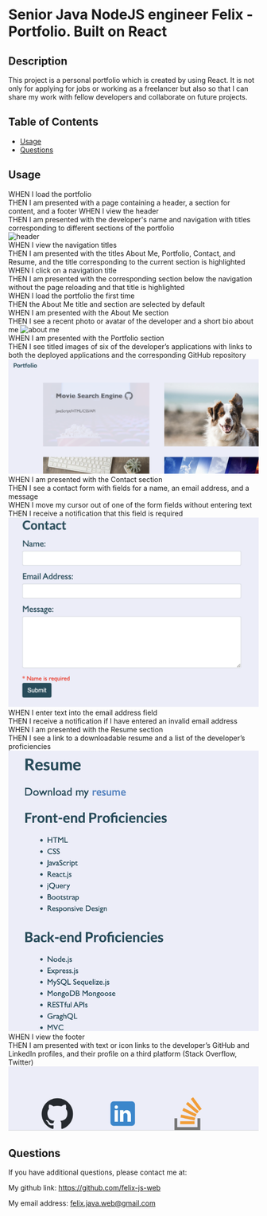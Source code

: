 # Senior Java NodeJS engineer Felix - Portfolio. Built on React
  
## Description

This project is a personal portfolio which is created by using React. It is not only for applying for jobs or working as a freelancer but also so that I can share my work with fellow developers and collaborate on future projects.

## Table of Contents

- [Usage](#usage)
- [Questions](#questions)


## Usage

WHEN I load the portfolio  
THEN I am presented with a page containing a header, a section for content, and a footer
WHEN I view the header  
THEN I am presented with the developer's name and navigation with titles corresponding to different sections of the portfolio  
![header](./src/images/header.png)  
WHEN I view the navigation titles  
THEN I am presented with the titles About Me, Portfolio, Contact, and Resume, and the title corresponding to the current section is highlighted  
WHEN I click on a navigation title  
THEN I am presented with the corresponding section below the navigation without the page reloading and that title is highlighted  
WHEN I load the portfolio the first time  
THEN the About Me title and section are selected by default  
WHEN I am presented with the About Me section  
THEN I see a recent photo or avatar of the developer and a short bio about me
![about me](./src/images/aboutme.png)  
WHEN I am presented with the Portfolio section  
THEN I see titled images of six of the developer’s applications with links to both the deployed applications and the corresponding GitHub repository
![portfolio](./src/images/portfolio.png)   
WHEN I am presented with the Contact section  
THEN I see a contact form with fields for a name, an email address, and a message  
WHEN I move my cursor out of one of the form fields without entering text  
THEN I receive a notification that this field is required  
![contact](./src/images/contact.png)   
WHEN I enter text into the email address field  
THEN I receive a notification if I have entered an invalid email address  
WHEN I am presented with the Resume section  
THEN I see a link to a downloadable resume and a list of the developer’s proficiencies  
![resume](./src/images/resume.png)  
WHEN I view the footer  
THEN I am presented with text or icon links to the developer’s GitHub and LinkedIn profiles, and their profile on a third platform (Stack Overflow, Twitter) 
![footer](./src/images/footer.png) 


## Questions

If you have additional questions, please contact me at: 

My github link: https://github.com/felix-js-web

My email address: felix.java.web@gmail.com
